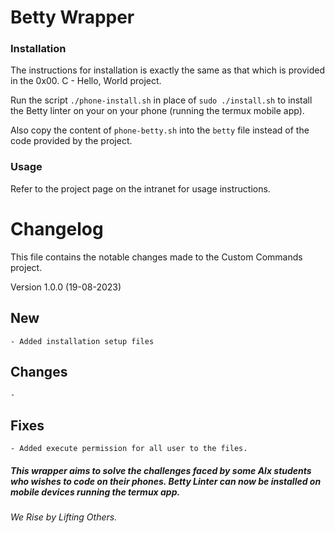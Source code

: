 # Betty Wrapper


### Installation

The instructions for installation is exactly the same as that which is provided in the 0x00. C - Hello, World project.

Run the script `./phone-install.sh` in place of `sudo ./install.sh` to install the Betty linter on your on your phone (running the termux mobile app).

Also copy the content of `phone-betty.sh` into the `betty` file instead of the code provided by the project.


### Usage

Refer to the project page on the intranet for usage instructions.




# Changelog
This file contains the notable changes made to the Custom Commands project.


Version 1.0.0 (19-08-2023)
## New
	- Added installation setup files


## Changes 
	-


## Fixes
    - Added execute permission for all user to the files.



##### This wrapper aims to solve the challenges faced by some Alx students who wishes to code on their phones. Betty Linter can now be installed on mobile devices running the termux app.

###### We Rise by Lifting Others.
